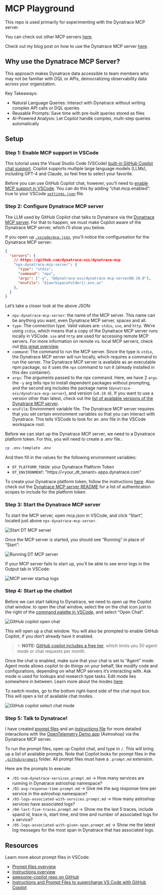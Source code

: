 # MCP Playground

This repo is used primarily for experimenting with the Dynatrace MCP server.

You can check out other MCP servers [here](https://github.com/modelcontextprotocol/servers?tab=readme-ov-file).

Check out my blog post on how to use the Dynatrace MCP server [here](https://dt-url.net/mcp-medium).

## Why use the Dynatrace MCP Server?

This approach makes Dynatrace data accessible to team members who may not be familiar with DQL or APIs, democratizing observability data across your organization.

Key Takeaways:
* Natural Language Queries: Interact with Dynatrace without writing complex API calls or DQL queries
* Reusable Prompts: Save time with pre-built queries stored as files
* AI-Powered Analysis: Let Copilot handle complex, multi-step queries automatically

## Setup

### Step 1: Enable MCP support in VSCode

This tutorial uses the Visual Studio Code (VSCode) [built-in GitHub Copilot chat support](https://code.visualstudio.com/docs/copilot/customization/mcp-servers#_enable-mcp-support-in-vs-code). Copilot supports multiple large language models (LLMs), including GPT-4 and Claude, so feel free to select your favorite. 

Before you can use GitHub Copilot chat, however, you’ll need to [enable MCP support in VSCode](https://code.visualstudio.com/docs/copilot/customization/mcp-servers#_enable-mcp-support-in-vs-code). You can do this by adding “chat.mcp.enabled”: true to your VSCode [`settings.json`](https://code.visualstudio.com/docs/getstarted/settings#_settings-json-file) file. 

### Step 2: Configure Dynatrace MCP server 

The LLM used by GitHub Copilot chat talks to Dynatrace via the [Dynatrace MCP server](https://dt-url.net/mcp). For that to happen, we must make Copilot aware of the Dynatrace MCP server, which I’ll show you below.

If you open up [`.vscode/mcp.json`](.vscode/mcp.json), you'll notice the configureation for the Dynatrace MCP server:

```json
{ 
  "servers": {
    // https://github.com/dynatrace-oss/dynatrace-mcp
    "npx-dynatrace-mcp-server": {
      "type": "stdio",
      "command": "npx",
      "args": ["-y", "@dynatrace-oss/dynatrace-mcp-server@0.10.0"],
      "envFile": "${workspaceFolder}/.env.av"
    },
  }
}
```

Let’s take a closer look at the above JSON:
* `npx-dynatrace-mcp-server`: the name of the MCP server. This name can be anything you want, even Dynatrace MCP server, spaces and all.
* `type`: The connection type. Valid values are: `stdio`, `sse`, and `http`. We’re using `stdio`, which means that a copy of the Dynatrace MCP server runs locally in VSCode. `sse` and `http` are used for accessing remote MCP servers. For more information on remote vs. local MCP servers, check out [this great overview](https://www.apideck.com/blog/understanding-local-and-remote-model-context-protocols).
* `command`: The command to run the MCP server. Since the type is `stdio`, the Dynatrace MCP server will run locally, which requires a command to run the server. The Dynatrace MCP server is available as an executable npm package, so it uses the `npx` command to run it (already installed in this dev container).
* `args`: The arguments passed to the npx command. Here, we have 2 `args`. the `-y` arg tells npx to install dependent packages without prompting, and the second arg includes the package name (`dynatrace-oss/dynatrace-mcp-server`), and version (`v0.10.0`). If you want to use a version other than latest, check out the [list of available versions of the Dynatrace MCP server](https://github.com/dynatrace-oss/dynatrace-mcp/tags).
* `envFile`: Environment variable file. The Dynatrace MCP server requires that you set certain environment variables so that you can interact with Dynatrace. This tells VSCode to look for an .env file in the VSCode workspace root.

Before we can start up the Dynatrace MCP server, we need to a Dynatrace platform token. For this, you will need to create a .env file.:

```bash
cp .env.template .env
```
And then fill in the values for the following environment variables:

* `DT_PLATFORM_TOKEN`: your Dynatrace Platform Token
* `DT_ENVIRONMENT`: "https://<your_dt_tenant>.apps.dynatrace.com"

To create your Dynatrace platform token, follow the instructions [here](https://docs.dynatrace.com/docs/manage/identity-access-management/access-tokens-and-oauth-clients/platform-tokens). Also check out the [Dynatrace MCP server README](https://github.com/dynatrace-oss/dynatrace-mcp?tab=readme-ov-file#scopes-for-authentication) for a list of authentication scopes to include for the platform token.

### Step 3: Start the Dynatrace MCP server

To start the MCP server, open mcp.json in VSCode, and click “Start”, located just above `npx-dynatrace-mcp-server`.

![Start DT MCP server](images/mcp-server-pre-start.png)

Once the MCP server is started, you should see “Running” in place of “Start”:

![Running DT MCP server](images/mcp-server-running.png)

If your MCP server fails to start up, you’ll be able to see error logs in the Output tab in VSCode:

![MCP server startup logs](images/mcp-server-startup-logs.png)

### Step 4: Start up the chatbot

Before we can start talking to Dynatrace, we need to open up the Copilot chat window. to open the chat window, select the on the chat icon just to the right of the [command palette in VSCode](https://code.visualstudio.com/api/ux-guidelines/command-palette), and select “Open Chat”.

![GitHub copilot open chat](images/gh-copilot-open-chat.png)

This will open up a chat window. You will also be prompted to enable GitHub Copilot, if you don’t already have it enabled.

> ✨ **NOTE:** [GitHub copilot includes a free tier](https://github.com/features/copilot/plans), which limits you 50 agent mode or chat requests per month.

Once the chat is enabled, make sure that your chat is set to “Agent” mode. Agent mode allows copilot to do things on your behalf, like modify code and configurations, depending on what MCP servers it’s interacting with. Ask mode is used for lookups and research type tasks. Edit mode lies somewhere in between. Learn more about the modes [here](https://github.blog/ai-and-ml/github-copilot/copilot-ask-edit-and-agent-modes-what-they-do-and-when-to-use-them/).

To switch modes, go to the bottom right-hand side of the chat input box. This will open a list of available chat modes.

![GitHub copilot select chat mode](images/gh-copilot-chat-mode.png)

### Step 5: Talk to Dynatrace!

I have created [prompt files](https://code.visualstudio.com/docs/copilot/customization/prompt-files) and an [instructions file](https://code.visualstudio.com/docs/copilot/customization/custom-instructions) for more detailed interactions with the [OpenTelemetry Demo app](https://github.com/open-telemetry/opentelemetry-demo) (Astroshop) via the Dynatrace MCP server.

To run the prompt files, open up Copilot chat, and type in `/`. This will bring up a list of available prompts. Note that Copilot looks for prompt files in the [`.github/prompts`](.github/prompts/) folder. All prompt files must have a `.prompt.md` extension.

Here are the prompts to execute:
* `/01-num-dynatrace-services.prompt.md` -> How many services are running in Dynatrace astroshop namespace?
* `/02-avg-response-time.prompt.md` -> Give me the avg response time per service in the astroshop namespace?
* `/03-logs-associated-with-services.prompt.md` -> How many astroshop services have associated logs?
* `/04-last-five-traces.prompt.md` -> Show me the last 5 traces, include spand id, trace is, start time, end time and number of associated logs for x service?
* `/05-logs-associated-with-given-span.prompt.md` -> Show me the latest log messages for the most  span in Dynatrace that has associated logs.

## Resources

Learn more about prompt files in VSCode:
* [Prompt files overview](https://code.visualstudio.com/docs/copilot/customization/prompt-files)
* [Instructions overview](https://code.visualstudio.com/docs/copilot/customization/custom-instructions)
* [awesome-copilot repo on GitHub](https://github.com/github/awesome-copilot)
* [Instructions and Prompt Files to supercharge VS Code with GitHub Copilot](https://dev.to/pwd9000/supercharge-vscode-github-copilot-using-instructions-and-prompt-files-2p5e)